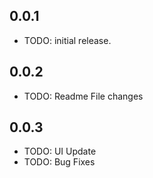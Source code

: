 ## 0.0.1

* TODO: initial release.

## 0.0.2

* TODO: Readme File changes


## 0.0.3

* TODO: UI Update
* TODO: Bug Fixes